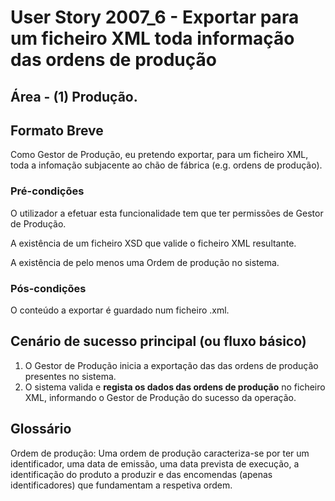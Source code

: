 # User Story 2007_6 - Exportar para um ficheiro XML toda informação das ordens de produção

## Área - (1) Produção.

## Formato Breve

Como Gestor de Produção, eu pretendo exportar, para um ficheiro XML, toda a infomação subjacente ao chão de fábrica (e.g. ordens de produção).

### Pré-condições

O utilizador a efetuar esta funcionalidade tem que ter permissões de Gestor de Produção.

A existência de um ficheiro XSD que valide o ficheiro XML resultante.

A existência de pelo menos uma Ordem de produção no sistema.

### Pós-condições

O conteúdo a exportar é guardado num ficheiro .xml.

## Cenário de sucesso principal (ou fluxo básico)

1. O Gestor de Produção inicia a exportação das das ordens de produção presentes no sistema. 
2. O sistema valida e **regista os dados das ordens de produção** no ficheiro XML, informando o Gestor de Produção do sucesso da operação.



## Glossário

Ordem de produção:  Uma ordem de produção caracteriza-se por ter um identificador, uma data de emissão, uma data prevista de execução, a identificação do produto a produzir e das encomendas (apenas identificadores) que fundamentam a respetiva ordem.